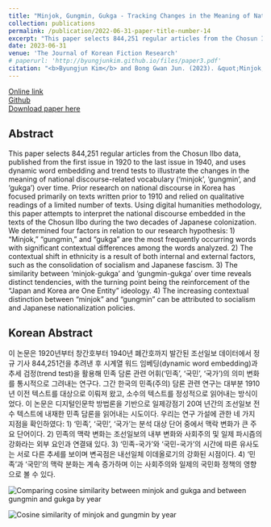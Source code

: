 ```yaml
---
title: "Minjok, Gungmin, Gukga - Tracking Changes in the Meaning of National Discourse in Chosun Ilbo Articles Using Dynamic Word Embedding (1920-40)<br>(민족, 국민, 국가-시계열 워드 임베딩을 활용한 조선일보 기사의 민족 담론 의미 변동 추적 (1920~40))"
collection: publications
permalink: /publication/2022-06-31-paper-title-number-14
excerpt: "This paper selects 844,251 regular articles from the Chosun Ilbo data, published from the first issue in 1920 to the last issue in 1940, and uses dynamic word embedding and trend tests to illustrate the changes in the meaning of national discourse-related vocabulary (‘minjok’, ‘gungmin’, and ‘gukga’) over time."
date: 2023-06-31
venue: 'The Journal of Korean Fiction Research'
# paperurl: 'http://byungjunkim.github.io/files/paper3.pdf'
citation: "<b>Byungjun Kim</b> and Bong Gwan Jun. (2023). &quot;Minjok, Gungmin, Gukga - Tracking Changes in the Meaning of National Discourse in Chosun Ilbo Articles Using Dynamic Word Embedding (1920-40).&quot; <i>The Journal of Korean Fiction Research</i>. 90."
---
```

[Online link](https://doi.org/10.20483/JKFR.2023.06.90.5)  
[Github](https://github.com/ByungjunKim/NationStateChosun)  
[Download paper here](http://byungjunkim.github.io/files/paper14.pdf)

## Abstract
This paper selects 844,251 regular articles from the Chosun Ilbo data, published from the first issue in 1920 to the last issue in 1940, and uses dynamic word embedding and trend tests to illustrate the changes in the meaning of national discourse-related vocabulary (‘minjok’, ‘gungmin’, and ‘gukga’) over time. Prior research on national discourse in Korea has focused primarily on texts written prior to 1910 and relied on qualitative readings of a limited number of texts. Using digital humanities methodology, this paper attempts to interpret the national discourse embedded in the texts of the Chosun Ilbo during the two decades of Japanese colonization. We determined four factors in relation to our research hypothesis: 1) “Minjok,” “gungmin,” and “gukga” are the most frequently occurring words with significant contextual differences among the words analyzed. 2) The contextual shift in ethnicity is a result of both internal and external factors, such as the consolidation of socialism and Japanese fascism. 3) The similarity between ‘minjok-gukga’ and ‘gungmin-gukga’ over time reveals distinct tendencies, with the turning point being the reinforcement of the “Japan and Korea are One Entity” ideology. 4) The increasing contextual distinction between “minjok” and “gungmin” can be attributed to socialism and Japanese nationalization policies.

## Korean Abstract
이 논문은 1920년부터 창간호부터 1940년 폐간호까지 발간된 조선일보 데이터에서 정규 기사 844,251건을 추려낸 후 시계열 워드 임베딩(dynamic word embedding)과 추세 검정(trend test)을 활용해 민족 담론 관련 어휘(‘민족’, ‘국민’, ‘국가’)의 의미 변화를 통시적으로 그려내는 연구다. 그간 한국의 민족(주의) 담론 관련 연구는 대부분 1910년 이전 텍스트를 대상으로 이뤄져 왔고, 소수의 텍스트를 정성적으로 읽어내는 방식이었다. 이 논문은 디지털인문학 방법론을 기반으로 일제강점기 20여 년간의 조선일보 전수 텍스트에 내재한 민족 담론을 읽어내는 시도이다. 우리는 연구 가설에 관한 네 가지 지점을 확인하였다: 1) ‘민족’, ‘국민’, ‘국가’는 분석 대상 단어 중에서 맥락 변화가 큰 주요 단어이다. 2) 민족의 맥락 변화는 조선일보의 내부 변화와 사회주의 및 일제 파시즘의 강화라는 외부 요인과 연결돼 있다. 3) ‘민족-국가’와 ‘국민-국가’의 시간에 따른 유사도는 서로 다른 추세를 보이며 변곡점은 내선일체 이데올로기의 강화된 시점이다. 4) ‘민족’과 ‘국민’의 맥락 분화는 계속 증가하며 이는 사회주의와 일제의 국민화 정책의 영향으로 볼 수 있다.

![Comparing cosine similarity between minjok and gukga and between gungmin and gukga by year](http://byungjunkim.github.io/files/figures/paper14_fig1.png "Comparing cosine similarity between minjok and gukga and between gungmin and gukga by year")  

![Cosine similarity of minjok and gungmin by year](http://byungjunkim.github.io/files/figures/paper14_fig2.png "Cosine similarity of minjok and gungmin by year")
